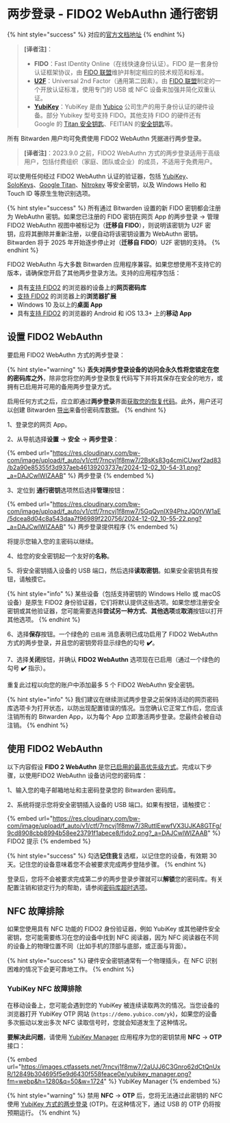 # 两步登录 - FIDO2 WebAuthn 通行密钥

{% hint style="success" %}
对应的[官方文档地址](https://bitwarden.com/help/setup-two-step-login-fido/)
{% endhint %}

> **\[译者注]**：
>
> * **FIDO**：Fast IDentity Online（在线快速身份认证）。FIDO 是一套身份认证框架协议，由 [FIDO 联盟](https://fidoalliance.org/)维护并制定相应的技术规范和标准。
> * [**U2F**](https://zh.wikipedia.org/wiki/%E9%80%9A%E7%94%A8%E7%AC%AC%E4%BA%8C%E5%9B%A0%E7%B4%A0)：Universal 2nd Factor（通用第二因素）。由 [FIDO 联盟](https://fidoalliance.org/)制定的一个开放认证标准，使用专门的 USB 或 NFC 设备来加强并简化双重认证。
> * [**YubiKey**](https://zh.wikipedia.org/wiki/YubiKey)：YubiKey 是由 [Yubico](https://www.yubico.com/) 公司生产的用于身份认证的硬件设备。部分 Yubikey 型号支持 FIDO。其他支持 FIDO 的硬件还有 Google 的 [Titan 安全钥匙](https://cloud.google.com/titan-security-key)、FEITIAN 的[安全钥匙](https://www.ftsafe.com/Products/FIDO)等。

所有 Bitwarden 用户均可免费使用 FIDO2 WebAuthn 凭据进行两步登录。

> **\[译者注]**：2023.9.0 之前，FIDO2 WebAuthn 方式的两步登录适用于高级用户，包括付费组织（家庭、团队或企业）的成员，不适用于免费用户。

可以使用任何经过 FIDO2 WebAuthn 认证的验证器，包括 [YubiKey](https://www.yubico.com/)、[SoloKeys](https://solokeys.com/)、[Google Titan](https://store.google.com/product/titan_security_key)、[Nitrokey](https://www.nitrokey.com/) 等安全密钥，以及 Windows Hello 和 Touch ID 等原生生物识别选项。

{% hint style="success" %}
所有通过 Bitwarden 设置的新 FIDO 密钥都会注册为 WebAuthn 密钥。如果您已注册的 FIDO 密钥在网页 App 的两步登录 → 管理 FIDO2 WebAuthn 视图中被标记为（**迁移自 FIDO**），则说明该密钥为 U2F 密钥，应将其删除并重新注册，以便自动将该密钥设置为 WebAuthn 密钥。Bitwarden 将于 2025 年开始逐步停止对（**迁移自 FIDO**）U2F 密钥的支持。
{% endhint %}

FIDO2 WebAuthn 与大多数 Bitwarden 应用程序兼容。如果您想使用不支持它的版本，请确保您开启了其他两步登录方法。支持的应用程序包括：

* 具有[支持 FIDO2](https://fidoalliance.org/fido2/fido2-web-authentication-webauthn/) 的浏览器的设备上的**网页密码库**
* [支持 FIDO2](https://fidoalliance.org/fido2/fido2-web-authentication-webauthn/) 的浏览器上的**浏览器扩展**
* Windows 10 及以上的**桌面 App**
* 具有[支持 FIDO2](https://fidoalliance.org/fido2/fido2-web-authentication-webauthn/) 的浏览器的 Android 和 iOS 13.3+ 上的**移动 App**

## 设置 FIDO2 WebAuthn <a href="#setup-fido-2-webauthn" id="setup-fido-2-webauthn"></a>

要启用 FIDO2 WebAuthn 方式的两步登录：

{% hint style="warning" %}
**丢失对两步登录设备的访问会永久性将您锁定在您的密码库之外**，除非您将您的两步登录恢复代码写下并将其保存在安全的地方，或拥有已启用并可用的备用两步登录方式。

启用任何方式之后，应立即通过**两步登录**界面[获取您的恢复代码](../recovery-codes.md)。此外，用户还可以创建 Bitwarden [导出](../../import-export/export-vault-data.md)来备份密码库数据。
{% endhint %}

1、登录您的网页 App。

2、从导航选择**设置** → **安全** → **两步登录**：

{% embed url="https://res.cloudinary.com/bw-com/image/upload/f_auto/v1/ctf/7rncvj1f8mw7/2BsKs83g4cmiCUwxf2ad83/b2a90e85355f3d937aeb46139203737e/2024-12-02_10-54-31.png?_a=DAJCwlWIZAAB" %}
两步登录
{% endembed %}

3、定位到 **通行密钥**选项然后选择**管理**按钮：

{% embed url="https://res.cloudinary.com/bw-com/image/upload/f_auto/v1/ctf/7rncvj1f8mw7/5GqQynIX94PhzJQ0tVW1aE/5dcea8d04c8a543daa7f96989f220756/2024-12-02_10-55-22.png?_a=DAJCwlWIZAAB" %}
两步登录提供程序
{% endembed %}

将提示您输入您的主密码以继续。

4、给您的安全密钥起一个友好的**名称**。

5、将安全密钥插入设备的 USB 端口，然后选择**读取密钥**。如果安全密钥具有按钮，请触摸它。

{% hint style="info" %}
某些设备（包括支持密钥的 Windows Hello 或 macOS 设备）是原生 FIDO2 身份验证器，它们将默认提供这些选项。如果您想注册安全密钥或其他验证器，您可能需要选择**尝试另一种方式**、**其他选项**或**取消**按钮以打开其他选项。
{% endhint %}

6、选择**保存**按钮。一个绿色的 `已启用` 消息表明已成功启用了 FIDO2 WebAuthn 方式的两步登录，并且您的密钥旁将显示绿色的勾号 **✔️**。

7、选择**关闭**按钮，并确认 **FIDO2 WebAuthn** 选项现在已启用（通过一个绿色的勾号 **✔️** 指示）。

重复此过程以向您的账户中添加最多 5 个 FIDO2 WebAuthn 安全密钥。

{% hint style="info" %}
我们建议在继续测试两步登录之前保持活动的网页密码库选项卡为打开状态，以防出现配置错误的情况。当您确认它正常工作后，您应该注销所有的 Bitwarden App，以为每个 App 立即激活两步登录。您最终会被自动注销。
{% endhint %}

## 使用 FIDO2 WebAuthn <a href="#use-fido-2-webauthn" id="use-fido-2-webauthn"></a>

以下内容假设 **FIDO 2 WebAuthn** 是您[已启用的最高优先级方式](../two-step-login-methods.md#using-multiple-methods)。完成以下步骤，以使用FIDO2 WebAuthn 设备访问您的密码库：

1、输入您的电子邮箱地址和主密码登录您的 Bitwarden 密码库。

2、系统将提示您将安全密钥插入设备的 USB 端口。如果有按钮，请触摸它：

{% embed url="https://res.cloudinary.com/bw-com/image/upload/f_auto/v1/ctf/7rncvj1f8mw7/3RuttlEwwfVX3UJKA8GTFg/9cd8908cbb8994b58ee23791f1abece8/fido2.png?_a=DAJCwlWIZAAB" %}
FIDO2 提示
{% endembed %}

{% hint style="success" %}
勾选**记住我**复选框，以记住您的设备，有效期 30 天。记住您的设备意味着您不会被要求完成两步登陆步骤。
{% endhint %}

登录后，您将不会被要求完成第二步的两步登录步骤就可以**解锁**您的密码库。有关配置注销和锁定行为的帮助，请参阅[密码库超时选项](../../your-vault/vault-timeout-options.md)。

## NFC 故障排除 <a href="#nfc-troubleshooting" id="nfc-troubleshooting"></a>

如果您使用具有 NFC 功能的 FIDO2 身份验证器，例如 YubiKey 或其他硬件安全密钥，您可能需要练习在您的设备中找到 NFC 阅读器，因为 NFC 阅读器在不同的设备上的物理位置不同（比如手机的顶部与底部，或正面与背面）。

{% hint style="success" %}
硬件安全密钥通常有一个物理插头，在 NFC 识别困难的情况下会更可靠地工作。
{% endhint %}

### YubiKey NFC 故障排除 <a href="#troubleshooting-yubikey-nfc" id="troubleshooting-yubikey-nfc"></a>

在移动设备上，您可能会遇到您的 YubiKey 被连续读取两次的情况。当您设备的浏览器打开 YubiKey OTP 网站 (`https://demo.yubico.com/yk`)，如果您的设备多次振动以发出多次 NFC 读取信号时，您就会知道发生了这种情况。

**要解决此问题**，请使用 [YubiKey Manager](https://www.yubico.com/support/download/yubikey-manager/) 应用程序为您的密钥禁用 **NFC** → **OTP** 接口：

{% embed url="https://images.ctfassets.net/7rncvj1f8mw7/2aUJJ6C3Gnro62dCtQnUxR/12849b304695f5e9d6430f558feace0e/yubikey_manager.png?fm=webp&h=1280&q=50&w=1724" %}
YubiKey Manager
{% endembed %}

{% hint style="warning" %}
禁用 **NFC** → **OTP** 后，您将无法通过此密钥的 NFC 使用 [YubiKey 方式的两步登录](two-step-login-via-yubikey.md) (OTP)。在这种情况下，通过 USB 的 OTP 仍将按预期运行。
{% endhint %}
